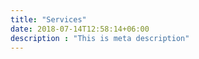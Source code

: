 ```yaml
---
title: "Services"
date: 2018-07-14T12:58:14+06:00
description : "This is meta description"
---
```


